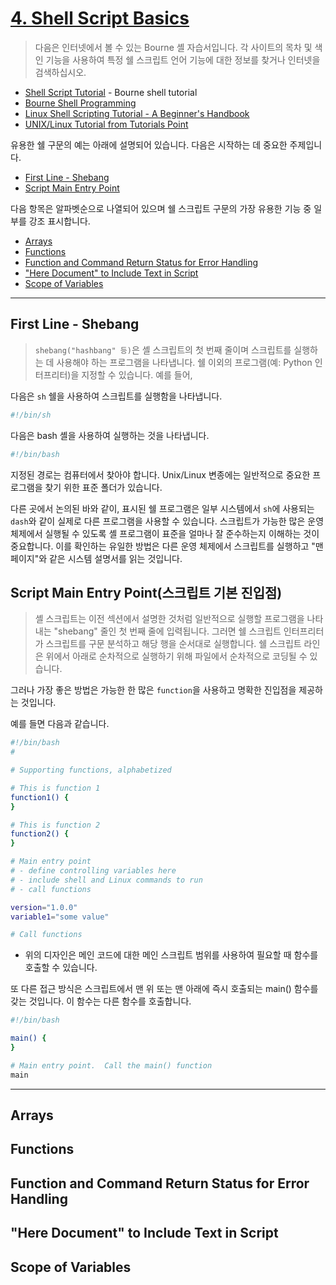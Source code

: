 # [4. Shell Script Basics](https://learn.openwaterfoundation.org/owf-learn-linux-shell/shell-script-basics/shell-script-basics/)

> 다음은 인터넷에서 볼 수 있는 Bourne 셸 자습서입니다. 각 사이트의 목차 및 색인 기능을 사용하여 특정 쉘 스크립트 언어 기능에 대한 정보를 찾거나 인터넷을 검색하십시오.

- [Shell Script Tutorial](https://www.shellscript.sh/) - Bourne shell tutorial
- [Bourne Shell Programming](https://www.ooblick.com/text/sh/)
- [Linux Shell Scripting Tutorial - A Beginner's Handbook](http://www.freeos.com/guides/lsst/)
- [UNIX/Linux Tutorial from Tutorials Point](http://www.tutorialspoint.com/unix/)

유용한 쉘 구문의 예는 아래에 설명되어 있습니다. 다음은 시작하는 데 중요한 주제입니다.
- [First Line - Shebang](#first-line---shebang)
- [Script Main Entry Point](#script-main-entry-point)

다음 항목은 알파벳순으로 나열되어 있으며 쉘 스크립트 구문의 가장 유용한 기능 중 일부를 강조 표시합니다.
- [Arrays](#arrays)
- [Functions](#functions)
- [Function and Command Return Status for Error Handling](#function-and-command-return-status-for-error-handling)
- ["Here Document" to Include Text in Script](#here-document-to-include-text-in-script)
- [Scope of Variables](#scope-of-variables)

---

## First Line - Shebang
> `shebang("hashbang" 등)`은 셸 스크립트의 첫 번째 줄이며 스크립트를 실행하는 데 사용해야 하는 프로그램을 나타냅니다. 쉘 이외의 프로그램(예: Python 인터프리터)을 지정할 수 있습니다. 예를 들어, 

다음은 `sh` 쉘을 사용하여 스크립트를 실행함을 나타냅니다.
```sh
#!/bin/sh
```

다음은 bash 셸을 사용하여 실행하는 것을 나타냅니다.
```sh
#!/bin/bash
```

지정된 경로는 컴퓨터에서 찾아야 합니다. Unix/Linux 변종에는 일반적으로 중요한 프로그램을 찾기 위한 표준 폴더가 있습니다.

다른 곳에서 논의된 바와 같이, 표시된 쉘 프로그램은 일부 시스템에서 `sh`에 사용되는 `dash`와 같이 실제로 다른 프로그램을 사용할 수 있습니다. 스크립트가 가능한 많은 운영 체제에서 실행될 수 있도록 셸 프로그램이 표준을 얼마나 잘 준수하는지 이해하는 것이 중요합니다. 이를 확인하는 유일한 방법은 다른 운영 체제에서 스크립트를 실행하고 "맨 페이지"와 같은 시스템 설명서를 읽는 것입니다.

## Script Main Entry Point(스크립트 기본 진입점) 
> 셸 스크립트는 이전 섹션에서 설명한 것처럼 일반적으로 실행할 프로그램을 나타내는 "shebang" 줄인 첫 번째 줄에 입력됩니다. 그러면 쉘 스크립트 인터프리터가 스크립트를 구문 분석하고 해당 행을 순서대로 실행합니다. 쉘 스크립트 라인은 위에서 아래로 순차적으로 실행하기 위해 파일에서 순차적으로 코딩될 수 있습니다.

그러나 가장 좋은 방법은 가능한 한 많은 `function`을 사용하고 명확한 진입점을 제공하는 것입니다. 

예를 들면 다음과 같습니다.
```sh
#!/bin/bash
#

# Supporting functions, alphabetized

# This is function 1
function1() {
}

# This is function 2
function2() {
}

# Main entry point
# - define controlling variables here
# - include shell and Linux commands to run
# - call functions

version="1.0.0"
variable1="some value"

# Call functions
```
- 위의 디자인은 메인 코드에 대한 메인 스크립트 범위를 사용하여 필요할 때 함수를 호출할 수 있습니다.

또 다른 접근 방식은 스크립트에서 맨 위 또는 맨 아래에 즉시 호출되는 main() 함수를 갖는 것입니다. 이 함수는 다른 함수를 호출합니다.

```sh
#!/bin/bash

main() {
}

# Main entry point.  Call the main() function
main
```

---

## Arrays
## Functions
## Function and Command Return Status for Error Handling
## "Here Document" to Include Text in Script
## Scope of Variables
